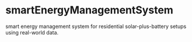 # smartEnergyManagementSystem
smart energy management system for residential solar-plus-battery setups using real-world data.
